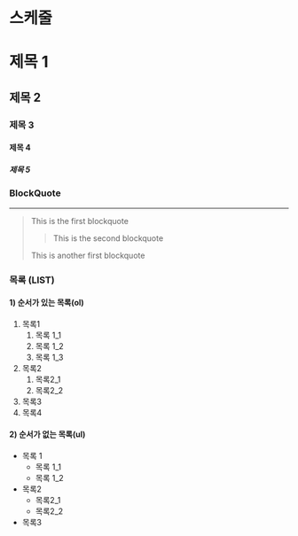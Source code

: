 # 스케줄

# 제목 1

## 제목 2

### 제목 3

#### 제목 4

##### 제목 5

### BlockQuote

---

> This is the first blockquote
>
> > This is the second blockquote
>
> This is another first blockquote

### 목록 (LIST)

#### 1) 순서가 있는 목록(ol)

1. 목록1
   1. 목록 1_1
   2. 목록 1_2
   3. 목록 1_3
2. 목록2
   1. 목록2_1
   2. 목록2_2
3. 목록3
4. 목록4

#### 2) 순서가 없는 목록(ul)

- 목록 1
  - 목록 1_1
  - 목록 1_2
- 목록2
  - 목록2_1
  - 목록2_2
- 목록3
